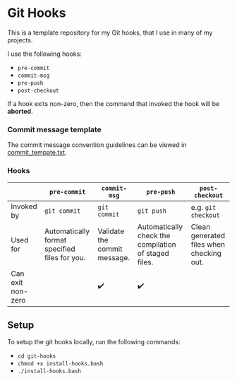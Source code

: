 # Git Hooks
This is a template repository for my Git hooks, that I use in many of my projects.

I use the following hooks:
- `pre-commit`
- `commit-msg`
- `pre-push`
- `post-checkout`

If a hook exits non-zero, then the command that invoked the hook will be **aborted**.

### Commit message template


The commit message convention guidelines can be viewed in [commit_tempate.txt](git-hooks/commit_template.txt).

### Hooks


||`pre-commit` |`commit-msg`  |`pre-push`| `post-checkout`|
|---|---|---|---|---|
|Invoked by|`git commit`|`git commit`|`git push`| e.g. `git checkout`|
|Used for|Automatically format specified files for you.|Validate the commit message.|Automatically check the compilation of staged files.|Clean generated files when checking out.|
|Can exit non-zero||:heavy_check_mark:|:heavy_check_mark:||

## Setup

To setup the git hooks locally, run the following commands:

- `cd git-hooks`
- `chmod +x install-hooks.bash`
- `./install-hooks.bash`

